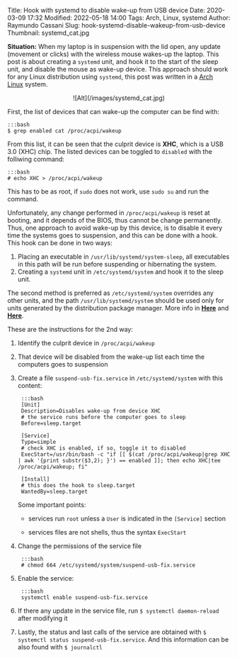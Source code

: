 Title: Hook with systemd to disable wake-up from USB device
Date: 2020-03-09 17:32
Modified: 2022-05-18 14:00
Tags: Arch, Linux, systemd
Author: Raymundo Cassani
Slug: hook-systemd-disable-wakeup-from-usb-device
Thumbnail: systemd_cat.jpg

**Situation:** When my laptop is in suspension with the lid open, any update (movement or clicks) with the wireless mouse wakes-up the laptop. This post is about creating a `systemd` unit, and hook it to the start of the sleep unit, and disable the mouse as wake-up device. This approach should work for any Linux distribution using `systemd`, this post was written in a [Arch Linux](https://www.archlinux.org/) system.

<center>
![Alt](/images/systemd_cat.jpg)  
</center>  

First, the list of devices that can wake-up the computer can be find with:

	:::bash
	$ grep enabled cat /proc/acpi/wakeup

From this list, it can be seen that the culprit device is **XHC**, which is a USB 3.0 (XHC) chip. The listed devices can be toggled to `disabled` with the folliwing command:

	:::bash
	# echo XHC > /proc/acpi/wakeup

This has to be as root, if `sudo` does not work, use `sudo su` and run the command.

Unfortunately, any change performed in `/proc/acpi/wakeup` is reset at booting, and it depends of the BIOS, thus cannot be change permanently. Thus, one approach to avoid wake-up by this device, is to disable it every time the systems goes to suspension, and this can be done with a hook. This hook can be done in two ways:

1. Placing an executable in `/usr/lib/systemd/system-sleep`, all executables in this path will be run before suspending or hibernating the system.
2. Creating a `systemd` unit in `/etc/systemd/system` and hook it to the sleep unit.

The second method is preferred as `/etc/systemd/system` overrides any other units, and the path `/usr/lib/systemd/system` should be used only for units generated by the distribution package manager. More info in [**Here**](http://man7.org/linux/man-pages/man5/systemd.unit.5.html) and [**Here**](https://unix.stackexchange.com/questions/206315/whats-the-difference-between-usr-lib-systemd-system-and-etc-systemd-system).

These are the instructions for the 2nd way:

1. Identify the culprit device in `/proc/acpi/wakeup`

2. That device will be disabled from the wake-up list each time the computers goes to suspension

3. Create a file `suspend-usb-fix.service` in `/etc/systemd/system` with this content:

		:::bash
		[Unit]
		Description=Disables wake-up from device XHC
		# the service runs before the computer goes to sleep
		Before=sleep.target     

		[Service]
		Type=simple
		# check XHC is enabled, if so, toggle it to disabled
		ExecStart=/usr/bin/bash -c "if [[ $(cat /proc/acpi/wakeup|grep XHC | awk '{print substr($3,2); }') == enabled ]]; then echo XHC|tee /proc/acpi/wakeup; fi"

		[Install]
		# this does the hook to sleep.target
		WantedBy=sleep.target   


    Some important points:  

    * services run `root` unless a `User` is indicated in the `[Service]` section

    * services files are not shells, thus the syntax `ExecStart`


4. Change the permissions of the service file

		:::bash
		# chmod 664 /etc/systemd/system/suspend-usb-fix.service

5. Enable the service:

		:::bash
		systemctl enable suspend-usb-fix.service

6. If there any update in the service file, run ```$ systemctl daemon-reload``` after modifying it

7. Lastly, the status and last calls of the service are obtained with `$ systemctl status suspend-usb-fix.service`. And this information can be also found with `$ journalctl`
